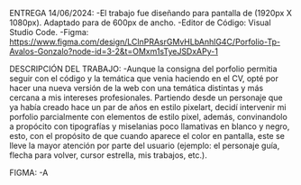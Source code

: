 ENTREGA 14/06/2024:
-El trabajo fue diseñando para pantalla de (1920px X 1080px). Adaptado para de 600px de ancho.
-Editor de Código: Visual Studio Code.
-Figma: https://www.figma.com/design/LClnPRAsrGMvHLbAnhlG4C/Porfolio-Tp-Avalos-Gonzalo?node-id=3-2&t=OMxm1sTyeJSDxAPy-1

DESCRIPCIÓN DEL TRABAJO:
-Aunque la consigna del porfolio permitia seguir con el código y la temática que venia haciendo en el CV, opté por hacer una nueva versión de la web con una temática distintas y más cercana a mis intereses profesionales.
Partiendo desde un personaje que ya había creado hace un par de años en estilo pixelart, decidí intervenir mi porfolio parcialmente con elementos de estilo pixel, además, convinandolo a propócito con tipografías y miselanias poco llamativas en blanco y negro, esto, con el propósito de que cuando aparece el color en pantalla, este se lleve la mayor atención por parte del usuario (ejemplo: el personaje guía, flecha para volver, cursor estrella, mis trabajos, etc.).

FIGMA:
-A 














